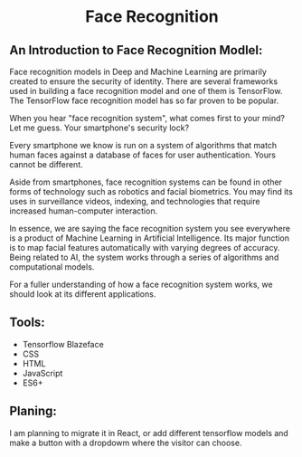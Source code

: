 <h1 align="center" > Face Recognition </h1>

## **An Introduction to Face Recognition Modlel**:

Face recognition models in Deep and Machine Learning are primarily created to ensure the security of identity. There are several frameworks used in building a face recognition model and one of them is TensorFlow. The TensorFlow face recognition model has so far proven to be popular. 

When you hear "face recognition system", what comes first to your mind? Let me guess. Your smartphone's security lock? 

Every smartphone we know is run on a system of algorithms that match human faces against a database of faces for user authentication. Yours cannot be different. 

Aside from smartphones, face recognition systems can be found in other forms of technology such as robotics and facial biometrics. You may find its uses in surveillance videos, indexing, and technologies that require increased human-computer interaction. 

In essence, we are saying the face recognition system you see everywhere is a product of Machine Learning in Artificial Intelligence. Its major function is to map facial features automatically with varying degrees of accuracy. Being related to AI, the system works through a series of algorithms and computational models. 

For a fuller understanding of how a face recognition system works, we should look at its different applications. 

## **Tools**:

* Tensorflow Blazeface
* CSS
* HTML
* JavaScript
* ES6+

## **Planing**:

I am planning to migrate it in React, or add different tensorflow models and make a button with a dropdowm where the visitor can choose. 
